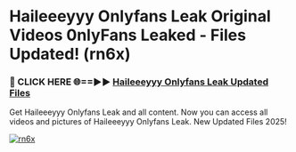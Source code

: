 # Haileeeyyy Onlyfans Leak Original Videos 0nlyFans Leaked - Files Updated! (rn6x)

<h3>🔴 CLICK HERE 🌐==►► <a href="https://tinyurl.com/3hn5wdd3" rel="nofollow">Haileeeyyy Onlyfans Leak Updated Files</a></h3>

Get Haileeeyyy Onlyfans Leak and all content. Now you can access all videos and pictures of Haileeeyyy Onlyfans Leak. New Updated Files 2025!

[![rn6x](https://i.imgur.com/4HnBqBT.gif)](https://tinyurl.com/3hn5wdd3)
